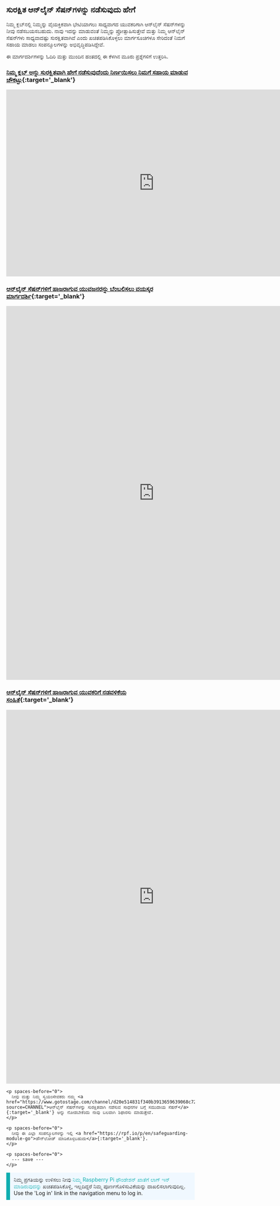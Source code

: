 ## ಸುರಕ್ಷಿತ ಆನ್‌ಲೈನ್ ಸೆಷನ್‌ಗಳನ್ನು ನಡೆಸುವುದು ಹೇಗೆ

ನಿಮ್ಮ ಕ್ಲಬ್‌ನಲ್ಲಿ ನಿಮ್ಮನ್ನು ವೈಯಕ್ತಿಕವಾಗಿ ಭೇಟಿಯಾಗಲು ಸಾಧ್ಯವಾಗದ ಯುವಕರಿಗಾಗಿ ಆನ್‌ಲೈನ್‌ ಸೆಷನ್‌ಗಳನ್ನು ನೀವು ನಡೆಸಬಯಸಬಹುದು. ನಾವು ಇದನ್ನು ಮಾಡುವಂತೆ ನಿಮ್ಮನ್ನು ಪ್ರೋತ್ಸಾಹಿಸುತ್ತೇವೆ ಮತ್ತು ನಿಮ್ಮ ಆನ್‌ಲೈನ್ ಸೆಷನ್‍ಗಳು ಸಾಧ್ಯವಾದಷ್ಟು ಸುರಕ್ಷಿತವಾಗಿವೆ ಎಂದು ಖಚಿತಪಡಿಸಿಕೊಳ್ಳಲು ಮಾರ್ಗಸೂಚಿಗಳೂ ಸೇರಿದಂತೆ ನಿಮಗೆ ಸಹಾಯ ಮಾಡಲು ಸಂಪನ್ಮೂಲಗಳನ್ನು ಅಭಿವೃದ್ಧಿಪಡಿಸಿದ್ದೇವೆ.

ಈ ಮಾರ್ಗದರ್ಶಿಗಳನ್ನು ಓದಿರಿ ಮತ್ತು ಮುಂದಿನ ಹಂತದಲ್ಲಿ ಈ ಕೆಳಗಿನ ಮೂರು ಪ್ರಶ್ನೆಗಳಿಗೆ ಉತ್ತರಿಸಿ.

### [ನಿಮ್ಮ ಕ್ಲಬ್ ಅನ್ನು ಸುರಕ್ಷಿತವಾಗಿ ಹೇಗೆ ನಡೆಸುವುದೆಂದು ನಿರ್ಣಯಿಸಲು ನಿಮಗೆ ಸಹಾಯ ಮಾಡುವ ಚೌಕಟ್ಟು](https://static.raspberrypi.org/files/clubs/Code_Club_and_CoderDojo_CV_Framework.pdf){:target='_blank'}

<embed src="https://static.raspberrypi.org/files/clubs/Code_Club_and_CoderDojo_CV_Framework.pdf" width="790" height="500" 
 type="application/pdf">
  </p>

<h3 spaces-before="0">
  <a href="https://static.raspberrypi.org/files/clubs/Code_Club_and_CoderDojo_Parent_Guide_Supporting_Online_Coding_Session.pdf">ಆನ್‌ಲೈನ್ ಸೆಷನ್‌ಗಳಿಗೆ ಹಾಜರಾಗುವ ಯುವಜನರನ್ನು ಬೆಂಬಲಿಸಲು ವಯಸ್ಕರ ಮಾರ್ಗದರ್ಶಿ</a>{:target='_blank'}
</h3>

<p spaces-before="0">

<embed src="https://static.raspberrypi.org/files/clubs/Code_Club_and_CoderDojo_Parent_Guide_Supporting_Online_Coding_Session.pdf" width="790" height="1000" 
 type="application/pdf">
    </p>

<h3 spaces-before="0">
  <a href="https://static.raspberrypi.org/files/clubs/CoderDojo_Code_Club_Online_Code_of_Behaviour_A4_DIGITAL.pdf">ಆನ್‌ಲೈನ್‌ ಸೆಷನ್‌ಗಳಿಗೆ ಹಾಜರಾಗುವ ಯುವಕರಿಗೆ ನಡವಳಿಕೆಯ ಸಂಹಿತೆ</a>{:target='_blank'}
</h3>

<p spaces-before="0">

<embed src="https://static.raspberrypi.org/files/clubs/CoderDojo_Code_Club_Online_Code_of_Behaviour_A4_DIGITAL.pdf" width="790" height="1000" 
 type="application/pdf">
    </p> 
    
    <p spaces-before="0">
      ನೀವು ಮತ್ತು ನಿಮ್ಮ ಸ್ವಯಂಸೇವಕರು ನಮ್ಮ <a href="https://www.gotostage.com/channel/d20e514831f340b3913659639068c724/recording/92bd90b755964f49b87bfd99f9624435/watch?source=CHANNEL">ಆನ್‌ಲೈನ್‌ ಸೆಷನ್‌ಗಳನ್ನು ಸುರಕ್ಷಿತವಾಗಿ ನಡೆಸುವ ಸಾಧನಗಳ ಬಗ್ಗೆ ಸಮುದಾಯ ಸೆಷನ್</a>{:target='_blank'} ಅನ್ನು ನೋಡಬೇಕೆಂದು ನಾವು ಬಲವಾಗಿ ಶಿಫಾರಸು ಮಾಡುತ್ತೇವೆ.
    </p>
    
    <p spaces-before="0">
      ನೀವು ಈ ಎಲ್ಲಾ ಸಂಪನ್ಮೂಲಗಳನ್ನು ಇಲ್ಲಿ <a href="https://rpf.io/p/en/safeguarding-module-go">ಡೌನ್‍‌ಲೋಡ್ ಮಾಡಿಕೊಳ್ಳಬಹುದು</a>{:target='_blank'}.
    </p>
    
    <p spaces-before="0">
      --- save ---
    </p>

<p style="border-left: solid; border-width:10px; border-color: #0faeb0; background-color: aliceblue; padding: 10px;">
ನಿಮ್ಮ ಪ್ರಗತಿಯನ್ನು ಉಳಿಸಲು ನೀವು <span style="color: #0faeb0"> ನಿಮ್ಮ Raspberry Pi ಫೌಂಡೇಶನ್ ಖಾತೆಗೆ ಲಾಗ್ ಇನ್ ಮಾಡಿರುವುದನ್ನು</span> ಖಚಿತಪಡಿಸಿಕೊಳ್ಳಿ, ಇಲ್ಲದಿದ್ದರೆ ನಿಮ್ಮ ಪೂರ್ಣಗೊಳಿಸುವಿಕೆಯನ್ನು ದಾಖಲಿಸಲಾಗುವುದಿಲ್ಲ. Use the 'Log in' link in the navigation menu to log in.
</p>
